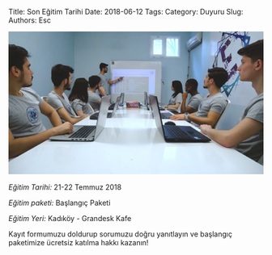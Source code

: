 Title: Son Eğitim Tarihi
Date: 2018-06-12
Tags: 
Category: Duyuru
Slug: 
Authors: Esc


![pic](/images/pic1.jpeg)

*Eğitim Tarihi:* 21-22 Temmuz 2018

*Eğitim paketi:* Başlangıç Paketi

*Eğitim Yeri:* Kadıköy - Grandesk Kafe


Kayıt formumuzu doldurup sorumuzu doğru yanıtlayın ve başlangıç paketimize ücretsiz katılma hakkı kazanın!
